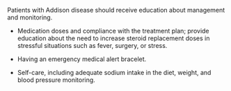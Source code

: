Patients with Addison disease should receive education about management and monitoring.

- Medication doses and compliance with the treatment plan; provide education about the need to increase steroid replacement doses in stressful situations such as fever, surgery, or stress.

- Having an emergency medical alert bracelet.

- Self-care, including adequate sodium intake in the diet, weight, and blood pressure monitoring.